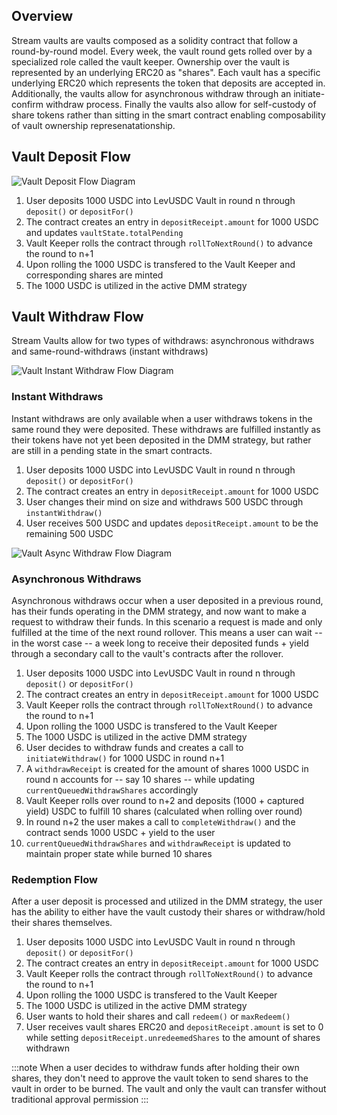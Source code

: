 ## Overview

Stream vaults are vaults composed as a solidity contract that follow a round-by-round model. Every week, the vault round gets rolled over by a specialized role called the vault keeper. Ownership over the vault is represented by an underlying ERC20 as "shares". Each vault has a specific underlying ERC20 which represents the token that deposits are accepted in. Additionally, the vaults allow for asynchronous withdraw through an initiate-confirm withdraw process. Finally the vaults also allow for self-custody of share tokens rather than sitting in the smart contract enabling composability of vault ownership represenatationship.


## Vault Deposit Flow

![Vault Deposit Flow Diagram](/img/StreamFlow.png)

1. User deposits 1000 USDC into LevUSDC Vault in round n through `deposit()` or `depositFor()`
2. The contract creates an entry in `depositReceipt.amount` for 1000 USDC and updates `vaultState.totalPending`
3. Vault Keeper rolls the contract through `rollToNextRound()` to advance the round to n+1 
4. Upon rolling the 1000 USDC is transfered to the Vault Keeper and corresponding shares are minted
5. The 1000 USDC is utilized in the active DMM strategy

## Vault Withdraw Flow

Stream Vaults allow for two types of withdraws: asynchronous withdraws and same-round-withdraws (instant withdraws)

![Vault Instant Withdraw Flow Diagram](/img/WithdrawInstantFlow.png)
### Instant Withdraws
Instant withdraws are only available when a user withdraws tokens in the same round they were deposited. These withdraws are fulfilled instantly as their tokens have not yet been deposited in the DMM strategy, but rather are still in a pending state in the smart contracts.

1. User deposits 1000 USDC into LevUSDC Vault in round n through `deposit()` or `depositFor()`
2. The contract creates an entry in `depositReceipt.amount` for 1000 USDC
3. User changes their mind on size and withdraws 500 USDC through `instantWithdraw()`
4. User receives 500 USDC and updates `depositReceipt.amount` to be the remaining 500 USDC

![Vault Async Withdraw Flow Diagram](/img/AsyncWithdrawFlow.png)

### Asynchronous Withdraws
Asynchronous withdraws occur when a user deposited in a previous round, has their funds operating in the DMM strategy, and now want to make a request to withdraw their funds. In this scenario a request is made and only fulfilled at the time of the next round rollover. This means a user can wait -- in the worst case -- a week long to receive their deposited funds + yield through a secondary call to the vault's contracts after the rollover.

1. User deposits 1000 USDC into LevUSDC Vault in round n through `deposit()` or `depositFor()`
2. The contract creates an entry in `depositReceipt.amount` for 1000 USDC
3. Vault Keeper rolls the contract through `rollToNextRound()` to advance the round to n+1
4. Upon rolling the 1000 USDC is transfered to the Vault Keeper
5. The 1000 USDC is utilized in the active DMM strategy
6. User decides to withdraw funds and creates a call to `initiateWithdraw()` for 1000 USDC in round n+1
7. A `withdrawReceipt` is created for the amount of shares 1000 USDC in round n accounts for -- say 10 shares -- while updating `currentQueuedWithdrawShares` accordingly
8. Vault Keeper rolls over round to n+2 and deposits (1000 + captured yield) USDC to fulfill 10 shares (calculated when rolling over round)
9. In round n+2 the user makes a call to `completeWithdraw()` and the contract sends 1000 USDC + yield to the user
10. `currentQueuedWithdrawShares` and `withdrawReceipt` is updated to maintain proper state while burned 10 shares

### Redemption Flow
After a user deposit is processed and utilized in the DMM strategy, the user has the ability to either have the vault custody their shares or withdraw/hold their shares themselves.


1. User deposits 1000 USDC into LevUSDC Vault in round n through `deposit()` or `depositFor()`
2. The contract creates an entry in `depositReceipt.amount` for 1000 USDC
3. Vault Keeper rolls the contract through `rollToNextRound()` to advance the round to n+1
4. Upon rolling the 1000 USDC is transfered to the Vault Keeper
5. The 1000 USDC is utilized in the active DMM strategy
6. User wants to hold their shares and call `redeem()` or `maxRedeem()`
7. User receives vault shares ERC20 and `depositReceipt.amount` is set to 0 while setting `depositReceipt.unredeemedShares` to the amount of shares withdrawn

:::note
When a user decides to withdraw funds after holding their own shares, they don't need to approve the vault token to send shares to the vault in order to be burned. The vault and only the vault can transfer without traditional approval permission
:::
